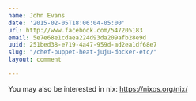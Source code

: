 ```yaml
---
name: John Evans
date: '2015-02-05T18:06:04-05:00'
url: http://www.facebook.com/547205183
email: 5e7e68e1cdaea224d93da209afb28e9d
uuid: 251bed38-e719-4a47-959d-ad2ea1df68e7
slug: "/chef-puppet-heat-juju-docker-etc/"
layout: comment

---
```


You may also be interested in nix: https://nixos.org/nix/
